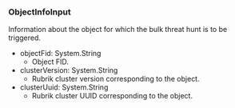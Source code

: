 ### ObjectInfoInput
Information about the object for which the bulk threat hunt is to be
triggered.

- objectFid: System.String
  - Object FID.
- clusterVersion: System.String
  - Rubrik cluster version corresponding to the object.
- clusterUuid: System.String
  - Rubrik cluster UUID corresponding to the object.
